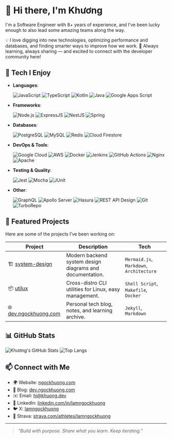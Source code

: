 # 👋 Hi there, I'm Khương

I'm a Software Engineer with 8+ years of experience, and I’ve been lucky enough to also lead some amazing teams along the way.

💡 I love digging into new technologies, optimizing performance and databases, and finding smarter ways to improve how we work.
🌱 Always learning, always sharing — and excited to connect with the developer community here!

## 🧰 Tech I Enjoy

- **Languages**:

  ![JavaScript](https://img.shields.io/badge/-JavaScript-f7df1e?style=for-the-badge&logo=javascript&logoColor=black)
  ![TypeScript](https://img.shields.io/badge/-TypeScript-3178c6?style=for-the-badge&logo=typescript&logoColor=white)
  ![Kotlin](https://img.shields.io/badge/-Kotlin-7f52ff?style=for-the-badge&logo=kotlin&logoColor=white)
  ![Java](https://img.shields.io/badge/-Java-007396?style=for-the-badge&logo=java&logoColor=white)
  ![Google Apps Script](https://img.shields.io/badge/-Apps%20Script-4285f4?style=for-the-badge&logo=google-apps-script&logoColor=white)

- **Frameworks**:

  ![Node.js](https://img.shields.io/badge/-Node.js-339933?style=for-the-badge&logo=node.js&logoColor=white)
  ![ExpressJS](https://img.shields.io/badge/-ExpressJS-000000?style=for-the-badge&logo=express&logoColor=white)
  ![NestJS](https://img.shields.io/badge/-NestJS-e0234e?style=for-the-badge&logo=nestjs&logoColor=white)
  ![Spring](https://img.shields.io/badge/-Spring-6db33f?style=for-the-badge&logo=spring&logoColor=white)

- **Databases**:

  ![PostgreSQL](https://img.shields.io/badge/-PostgreSQL-336791?style=for-the-badge&logo=postgresql&logoColor=white)
  ![MySQL](https://img.shields.io/badge/-MySQL-4479a1?style=for-the-badge&logo=mysql&logoColor=white)
  ![Redis](https://img.shields.io/badge/-Redis-DC382D?style=for-the-badge&logo=redis&logoColor=white)
  ![Cloud Firestore](https://img.shields.io/badge/-Cloud%20Firestore-FFCA28?style=for-the-badge&logo=google-cloud&logoColor=black)

- **DevOps & Tools**:

  ![Google Cloud](https://img.shields.io/badge/-Google%20Cloud-4285f4?style=for-the-badge&logo=google-cloud&logoColor=white)
  ![AWS](https://img.shields.io/badge/-AWS-232F3E?style=for-the-badge&logo=amazon-aws&logoColor=white)
  ![Docker](https://img.shields.io/badge/-Docker-2496ed?style=for-the-badge&logo=docker&logoColor=white)
  ![Jenkins](https://img.shields.io/badge/-Jenkins-d24939?style=for-the-badge&logo=jenkins&logoColor=white)
  ![GitHub Actions](https://img.shields.io/badge/-GitHub%20Actions-2088ff?style=for-the-badge&logo=github-actions&logoColor=white)
  ![Nginx](https://img.shields.io/badge/-Nginx-009639?style=for-the-badge&logo=nginx&logoColor=white)
  ![Apache](https://img.shields.io/badge/-Apache%20HTTP%20Server-d22128?style=for-the-badge&logo=apache&logoColor=white)

- **Testing & Quality**:

  ![Jest](https://img.shields.io/badge/-Jest-32B3D8?style=for-the-badge&logo=jest&logoColor=white)
  ![Mocha](https://img.shields.io/badge/-Mocha-8D6748?style=for-the-badge&logo=mocha&logoColor=white)
  ![JUnit](https://img.shields.io/badge/-JUnit-25A162?style=for-the-badge&logo=junit&logoColor=white)

- **Other**:

  ![GraphQL](https://img.shields.io/badge/-GraphQL-E10098?style=for-the-badge&logo=graphql&logoColor=white)
  ![Apollo Server](https://img.shields.io/badge/-Apollo%20Server-311C87?style=for-the-badge&logo=apollo-graphql&logoColor=white)
  ![Hasura](https://img.shields.io/badge/-Hasura-1EB4D4?style=for-the-badge&logo=hasura&logoColor=white)
  ![REST API Design](https://img.shields.io/badge/-REST%20API%20Design-6E6E6E?style=for-the-badge&logo=rest&logoColor=white)
  ![Git](https://img.shields.io/badge/-Git-F05032?style=for-the-badge&logo=git&logoColor=white)
  ![TurboRepo](https://img.shields.io/badge/-TurboRepo-0B0B0B?style=for-the-badge&logo=turborepo&logoColor=white)

## 🚀 Featured Projects

Here are some of the projects I’ve been working on:

| Project | Description | Tech |
|--------|-------------|------|
| 🏗️ [system-design](https://github.com/lamngockhuong/system-design) | Modern backend system design diagrams and documentation. | `Mermaid.js`, `Markdown`, `Architecture` |
| 📦 [utilux](https://github.com/lamngockhuong/utilux) | Cross-distro CLI utilities for Linux, easy management. | `Shell Script`, `Makefile`, `Docker` |
| 🌐 [dev.ngockhuong.com](https://dev.ngockhuong.com) | Personal tech blog, notes, and learning archive. | `Jekyll`, `Markdown` |

## 📊 GitHub Stats

![Khương's GitHub Stats](https://github-readme-stats.vercel.app/api?username=lamngockhuong&show_icons=true&theme=tokyonight&hide_border=true)
![Top Langs](https://github-readme-stats.vercel.app/api/top-langs/?username=lamngockhuong&layout=compact&theme=tokyonight&hide_border=true)

## 📫 Connect with Me

- 🌍 Website: [ngockhuong.com](https://ngockhuong.com)
- 📝 Blog: [dev.ngockhuong.com](https://dev.ngockhuong.com)
- ✉️ Email: [hi@khuong.dev](mailto:hi@khuong.dev)
- 💼 LinkedIn: [linkedin.com/in/lamngockhuong](https://linkedin.com/in/lamngockhuong)
- 🐦 X: [lamngockhuong](https://x.com/lamngockhuong)
- 🚴 Strava: [strava.com/athletes/lamngockhuong](https://strava.com/athletes/lamngockhuong)

---

> *“Build with purpose. Share what you learn. Keep iterating.”*
